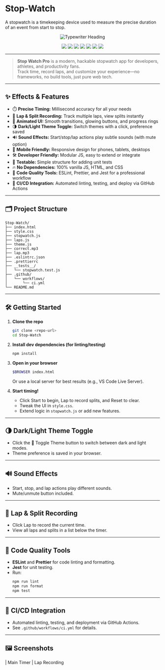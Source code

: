 # Stop-Watch
A stopwatch is a timekeeping device used to measure the precise duration of an event from start to stop.

<p align="center">
  <img src="https://readme-typing-svg.demolab.com?font=Fira+Code&size=36&pause=1000&color=36BCF7&center=true&vCenter=true&width=900&lines=Stop+Watch+Pro;A+Modern+Developer-Friendly+Stopwatch+App" alt="Typewriter Heading" />
</p>

<p align="center">
  <img src="https://img.shields.io/badge/PRs-welcome-brightgreen.svg?style=flat-square" />
  <img src="https://img.shields.io/badge/Made%20with-JavaScript-blue.svg?style=flat-square" />
  <img src="https://img.shields.io/badge/License-MIT-yellow.svg?style=flat-square" />
  <img src="https://img.shields.io/badge/PWA-ready-blueviolet" />
  <img src="https://img.shields.io/badge/Theme-Dark%2FLight-purple" />
  <img src="https://img.shields.io/badge/Time-Laps%2FSplit-orange" />
  <img src="https://img.shields.io/github/actions/workflow/status/<user>/<repo>/ci.yml?label=CI%2FCD" />
</p>

---

> **Stop Watch Pro** is a modern, hackable stopwatch app for developers, athletes, and productivity fans.  
> Track time, record laps, and customize your experience—no frameworks, no build tools, just pure web tech.

---

## ✨ Effects & Features

- ⏱️ **Precise Timing:** Millisecond accuracy for all your needs
- 🏁 **Lap & Split Recording:** Track multiple laps, view splits instantly
- 🎨 **Animated UI:** Smooth transitions, glowing buttons, and progress rings
- 🌗 **Dark/Light Theme Toggle:** Switch themes with a click, preference saved
- 🔊 **Sound Effects:** Start/stop/lap actions play subtle sounds (with mute option)
- 📱 **Mobile Friendly:** Responsive design for phones, tablets, desktops
- 🛠️ **Developer Friendly:** Modular JS, easy to extend or integrate
- 🧪 **Testable:** Simple structure for adding unit tests
- 🔥 **No Dependencies:** 100% vanilla JS, HTML, and CSS
- 🧹 **Code Quality Tools:** ESLint, Prettier, and Jest for a professional workflow
- 🚀 **CI/CD Integration:** Automated linting, testing, and deploy via GitHub Actions

---

## 🗂️ Project Structure

```
Stop-Watch/
├── index.html
├── style.css
├── stopwatch.js
├── laps.js
├── theme.js
├── correct.mp3
├── lap.mp3
├── .eslintrc.json
├── .prettierrc
├── __tests__/
│   └── stopwatch.test.js
├── .github/
│   └── workflows/
│       └── ci.yml
└── README.md
```

---

## 🛠️ Getting Started

1. **Clone the repo**
   ```sh
   git clone <repo-url>
   cd Stop-Watch
   ```

2. **Install dev dependencies (for linting/testing)**
   ```sh
   npm install
   ```

3. **Open in your browser**
   ```sh
   $BROWSER index.html
   ```
   Or use a local server for best results (e.g., VS Code Live Server).

4. **Start timing!**
   - Click Start to begin, Lap to record splits, and Reset to clear.
   - Tweak the UI in `style.css`.
   - Extend logic in `stopwatch.js` or add new features.

---

## 🌗 Dark/Light Theme Toggle

- Click the 🌙 Toggle Theme button to switch between dark and light modes.
- Theme preference is saved in your browser.

---

## 🔊 Sound Effects

- Start, stop, and lap actions play different sounds.
- Mute/unmute button included.

---

## 🏁 Lap & Split Recording

- Click Lap to record the current time.
- View all laps and splits in a list below the timer.

---

## 🧹 Code Quality Tools

- **ESLint** and **Prettier** for code linting and formatting.
- **Jest** for unit testing.
- Run:
  ```sh
  npm run lint
  npm run format
  npm test
  ```

---

## 🚀 CI/CD Integration

- Automated linting, testing, and deployment via GitHub Actions.
- See `.github/workflows/ci.yml` for details.

---

## 🖼️ Screenshots

| Main Timer | Lap Recording
